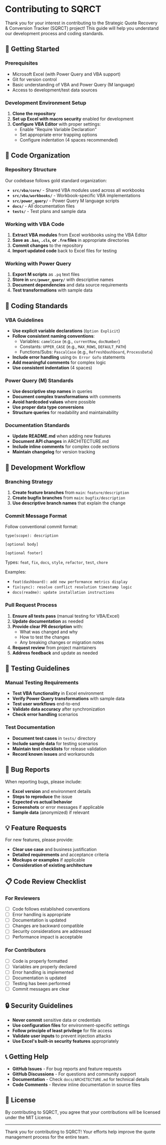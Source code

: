 # Contributing to SQRCT

Thank you for your interest in contributing to the Strategic Quote Recovery & Conversion Tracker (SQRCT) project! This guide will help you understand our development process and coding standards.

## 🚀 Getting Started

### Prerequisites
- Microsoft Excel (with Power Query and VBA support)
- Git for version control
- Basic understanding of VBA and Power Query (M language)
- Access to development/test data sources

### Development Environment Setup
1. **Clone the repository**
2. **Set up Excel with macro security** enabled for development
3. **Configure VBA Editor** with proper settings:
   - Enable "Require Variable Declaration"
   - Set appropriate error trapping options
   - Configure indentation (4 spaces recommended)

## 📁 Code Organization

### Repository Structure
Our codebase follows gold standard organization:

- **`src/vba/core/`** - Shared VBA modules used across all workbooks
- **`src/vba/workbooks/`** - Workbook-specific VBA implementations
- **`src/power_query/`** - Power Query M language scripts
- **`docs/`** - All documentation files
- **`tests/`** - Test plans and sample data

### Working with VBA Code
1. **Extract VBA modules** from Excel workbooks using the VBA Editor
2. **Save as `.bas`, `.cls`, or `.frm` files** in appropriate directories
3. **Commit changes** to the repository
4. **Import updated code** back to Excel files for testing

### Working with Power Query
1. **Export M scripts** as `.pq` text files
2. **Store in `src/power_query/`** with descriptive names
3. **Document dependencies** and data source requirements
4. **Test transformations** with sample data

## 🎯 Coding Standards

### VBA Guidelines
- **Use explicit variable declarations** (`Option Explicit`)
- **Follow consistent naming conventions**:
  - Variables: `camelCase` (e.g., `currentRow`, `docNumber`)
  - Constants: `UPPER_CASE` (e.g., `MAX_ROWS`, `DEFAULT_PATH`)
  - Functions/Subs: `PascalCase` (e.g., `RefreshDashboard`, `ProcessData`)
- **Include error handling** using `On Error GoTo` statements
- **Add meaningful comments** for complex logic
- **Use consistent indentation** (4 spaces)

### Power Query (M) Standards
- **Use descriptive step names** in queries
- **Document complex transformations** with comments
- **Avoid hardcoded values** where possible
- **Use proper data type conversions**
- **Structure queries** for readability and maintainability

### Documentation Standards
- **Update README.md** when adding new features
- **Document API changes** in ARCHITECTURE.md
- **Include inline comments** for complex code sections
- **Maintain changelog** for version tracking

## 🔄 Development Workflow

### Branching Strategy
1. **Create feature branches** from `main`: `feature/description`
2. **Create bugfix branches** from `main`: `bugfix/description`
3. **Use descriptive branch names** that explain the change

### Commit Message Format
Follow conventional commit format:
```
type(scope): description

[optional body]

[optional footer]
```

Types: `feat`, `fix`, `docs`, `style`, `refactor`, `test`, `chore`

Examples:
- `feat(dashboard): add new performance metrics display`
- `fix(sync): resolve conflict resolution timestamp logic`
- `docs(readme): update installation instructions`

### Pull Request Process
1. **Ensure all tests pass** (manual testing for VBA/Excel)
2. **Update documentation** as needed
3. **Provide clear PR description** with:
   - What was changed and why
   - How to test the changes
   - Any breaking changes or migration notes
4. **Request review** from project maintainers
5. **Address feedback** and update as needed

## 🧪 Testing Guidelines

### Manual Testing Requirements
- **Test VBA functionality** in Excel environment
- **Verify Power Query transformations** with sample data
- **Test user workflows** end-to-end
- **Validate data accuracy** after synchronization
- **Check error handling** scenarios

### Test Documentation
- **Document test cases** in `tests/` directory
- **Include sample data** for testing scenarios
- **Maintain test checklists** for release validation
- **Record known issues** and workarounds

## 🐛 Bug Reports

When reporting bugs, please include:
- **Excel version** and environment details
- **Steps to reproduce** the issue
- **Expected vs actual behavior**
- **Screenshots** or error messages if applicable
- **Sample data** (anonymized) if relevant

## 💡 Feature Requests

For new features, please provide:
- **Clear use case** and business justification
- **Detailed requirements** and acceptance criteria
- **Mockups or examples** if applicable
- **Consideration of existing architecture**

## 📋 Code Review Checklist

### For Reviewers
- [ ] Code follows established conventions
- [ ] Error handling is appropriate
- [ ] Documentation is updated
- [ ] Changes are backward compatible
- [ ] Security considerations are addressed
- [ ] Performance impact is acceptable

### For Contributors
- [ ] Code is properly formatted
- [ ] Variables are properly declared
- [ ] Error handling is implemented
- [ ] Documentation is updated
- [ ] Testing has been performed
- [ ] Commit messages are clear

## 🔒 Security Guidelines

- **Never commit** sensitive data or credentials
- **Use configuration files** for environment-specific settings
- **Follow principle of least privilege** for file access
- **Validate user inputs** to prevent injection attacks
- **Use Excel's built-in security features** appropriately

## 📞 Getting Help

- **GitHub Issues** - For bug reports and feature requests
- **GitHub Discussions** - For questions and community support
- **Documentation** - Check `docs/ARCHITECTURE.md` for technical details
- **Code Comments** - Review inline documentation in source files

## 📄 License

By contributing to SQRCT, you agree that your contributions will be licensed under the MIT License.

---

Thank you for contributing to SQRCT! Your efforts help improve the quote management process for the entire team.